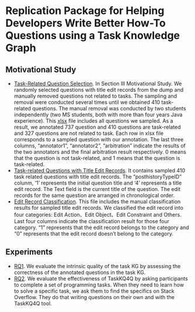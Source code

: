 # Replication Package for Helping Developers Write Better How-To Questions using a Task Knowledge Graph

## Motivational Study

- [Task-Related Question Selection](https://github.com/taskKG/taskKG.github.io/blob/main/task_post_data/Task-Related_Question_Selection.xlsx). In Section III Motivational Study. We randomly selected questions with title edit records from the dump and manually removed questions not related to tasks. The sampling and removal were conducted several times until we obtained 410 task-related questions. The manual removal was conducted by two students independently (two MS students, both with more than four years Java experience). This [xlsx](https://github.com/taskKG/taskKG.github.io/blob/main/task_post_data/Task-Related_Question_Selection.xlsx) file includes all questions we sampled. As a result, we annotated 737 question and 410 questions are task-related and 327 questions are not related to task. Each row in xlsx file corresponds to a sampled question with our annotation. The last three columns, “annotator1”, “annotator2”, “arbitration” indicate the results of the two annotators and the final arbitration result respectively. 0 means that the question is not task-related, and 1 means that the question is task-related.
- [Task-related Questions with Title Edit Records](https://github.com/taskKG/taskKG.github.io/blob/main/task_post_data/Task-related_Questions_with_Title_Edit_Records.xlsx). It contains sampled 410 task related questions with title edit records. The “posthistoryTypeID” colunm, ‘1’ represents the initial question title and ‘4’ represents a title edit record. The Text field is the current title of the question. The edit records for the same question are arranged in chronological order. 
- [Edit Record Classification](https://github.com/taskKG/taskKG.github.io/blob/main/task_post_data/Edit_Record_Classification.xlsx). This file includes the manual classification results for sampled title edit records. We classified the edit record into four categories: Edit Action、Edit Object、Edit Constraint and Others. Last four columns indicate the classification result for those four category. “1” represents that the edit record belongs to the category and “0” represents that the edit record doesn’t belong to the category.

## Experiments
- [RQ1](https://github.com/taskKG/taskKG.github.io/blob/main/RQ/RQ1.replication.xlsx). We evaluate the intrinsic quality of the task KG by assessing the correctness of the annotated questions in the task KG. 
- [RQ2](https://github.com/taskKG/taskKG.github.io/blob/main/RQ/RQ2.replication.xlsx). We evaluate the effectiveness of TaskKQ4Q by asking participants to complete a set of programming tasks. When they need to learn how to solve a specific task, we ask them to find the specifics on Stack Overflow. They do that writing questions on their own and with the TaskKQ4Q tool. 
 
